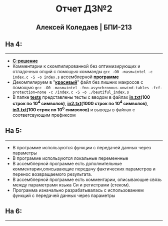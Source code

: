 # <center><strong> Отчет ДЗ№2 </strong></center>
## <center> Алексей Коледаев | БПИ-213 </center>

## На 4:
<hr/>

- **[C-решение](./index.c)**
- Комментарии к скомпилированной без оптимизирующих и отладочных опций с помощью комманды `gcc -O0 -masm=intel -c index.c -S -o index.s` ассемблерной __[программе](./index.s)__ 
- Декомпилируем в "**[красивый](./beautiful_index.s)**" файл без лишних макросов с помощью `gcc -O0 -masm=intel -fno-asynchronous-unwind-tables -fcf-protection=none -c /index.c -S -o ./beutiful_index.s`
- В папке **[tests](./tests/)** представлены тесты с вводом в файлах **[in.txt](./tests/in.txt)(100 строк по $10^4$ символов)**, **[in2.txt](./tests/in2.txt)(1000 строк по $10^4$ символов)**, **[in3.txt](./tests/in3.txt)(100 строк по $10^6$ символов)** и выводы в файлах с соответсвующим префиксом

## На 5:
<hr/>

- В программе используются функции с передачей данных через параметры 
- В программе используются локальные переменнные
- В ассемблерной программе есть дополнительные комментарии,описывающие передачу фактических параметров и перенос возвращаемого результата.
- В ассемблерной программе есть комментарии, описывающие связь между параметрами языка Си и регистрами (стеком).
- Программа изначально разрабатывалась с использованием функций с передачей данных через параметры

## На 6:
<hr/>

